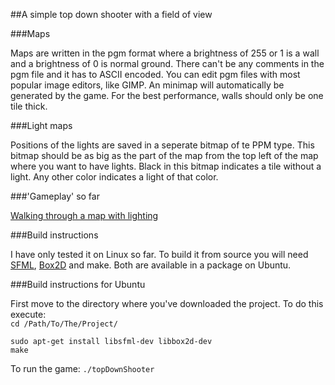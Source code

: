 ##A simple top down shooter with a field of view

###Maps

Maps are written in the pgm format where a brightness of 255 or 1 is a wall and a brightness of 0 is normal ground. There can't be any comments in the pgm file and it has to ASCII encoded. You can edit pgm files with most popular image editors, like GIMP. An minimap will automatically be generated by the game. For the best performance, walls should only be one tile thick.

###Light maps

Positions of the lights are saved in a seperate bitmap of te PPM type. This bitmap should be as big as the part of the map from the top left of the map where you want to have lights. Black in this bitmap indicates a tile without a light. Any other color indicates a light of that color.

###'Gameplay' so far

[Walking through a map with lighting](https://gfycat.com/HauntingLeftIchidna)

###Build instructions

I have only tested it on Linux so far. To build it from source you will need [SFML](http://www.sfml-dev.org/download.php), [Box2D](http://box2d.org/) and make. Both are available in a package on Ubuntu.

###Build instructions for Ubuntu

First move to the directory where you've downloaded the project. To do this execute:  
`cd /Path/To/The/Project/`

`sudo apt-get install libsfml-dev libbox2d-dev`  
`make`

To run the game:
`./topDownShooter`
